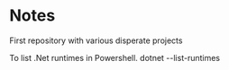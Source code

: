 # Notes
First repository with various disperate projects 

To list .Net runtimes in Powershell.
dotnet --list-runtimes
